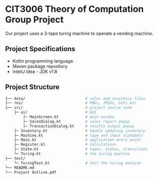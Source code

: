 # CIT3006 Theory of Computation Group Project

Our project uses a 3-tape turing machine to operate a vending machine.

## Project Specifications
- Kotlin programming language
- Maven package repository
- InteliJ Idea -  JDK v1.8

## Project Structure

```bash
├── data/                           # sales and inventory files
├── res/                            # PNGs, JPEGs, GIFs etc
├── src/                            # project source code
    ├─ ui/                          # GUI
        ├─ MainScreen.kt            # main window
        ├─ SalesDialog.kt           # sales report popup
        ├─ TransactionDialog.kt     # results output popup
    ├─ Inventory.kt                 # handle updating inventory
    ├─ Machine.kt                   # tape and input alphabets
    ├─ Main.kt                      # application entry point
    ├─ Register.kt                  # calculations
    ├─ State.kt                     # tapes, states, transitions
    └─ Turing.kt                    # the turing machine
├── test/
    └─ TuringTest.kt                # test the turing machine
└── README.md
└── Project Outline.pdf
```
